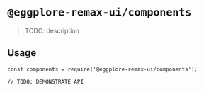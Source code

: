 # `@eggplore-remax-ui/components`

> TODO: description

## Usage

```
const components = require('@eggplore-remax-ui/components');

// TODO: DEMONSTRATE API
```
